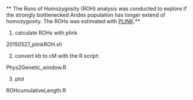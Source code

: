 ** The Runs of Homozygosity (ROH) analysis was conducted to explore if the strongly bottlenecked Andes population has longer extend of homozygosity. The ROHs was estimated with [PLINK](http://pngu.mgh.harvard.edu/~purcell/plink/ibdibs.shtml#homo).**

1. calculate ROHs with plink

20150527_plinkROH.sh

2. convert kb to cM with the R script:

Phys2Genetic_window.R

3. plot

ROHcumulativeLength.R


